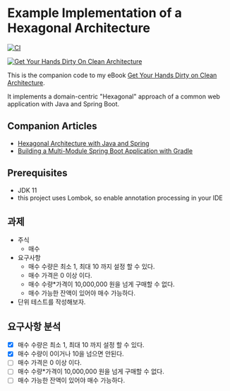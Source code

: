 # Example Implementation of a Hexagonal Architecture

[![CI](https://github.com/thombergs/buckpal/actions/workflows/ci.yml/badge.svg)](https://github.com/thombergs/buckpal/actions/workflows/ci.yml)

[![Get Your Hands Dirty On Clean Architecture](https://reflectoring.io/assets/img/get-your-hands-dirty-260x336.png)](https://reflectoring.io/book)

This is the companion code to my eBook [Get Your Hands Dirty on Clean Architecture](https://leanpub.com/get-your-hands-dirty-on-clean-architecture).

It implements a domain-centric "Hexagonal" approach of a common web application with Java and Spring Boot. 

## Companion Articles

* [Hexagonal Architecture with Java and Spring](https://reflectoring.io/spring-hexagonal/)
* [Building a Multi-Module Spring Boot Application with Gradle](https://reflectoring.io/spring-boot-gradle-multi-module/)

## Prerequisites

* JDK 11
* this project uses Lombok, so enable annotation processing in your IDE


## 과제
* 주식
  * 매수
* 요구사항 
  * 매수 수량은 최소 1, 최대 10 까지 설정 할 수 있다. 
  * 매수 가격은 0 이상 이다.
  * 매수 수량*가격이 10,000,000 원을 넘게 구매할 수 없다.
  * 매수 가능한 잔액이 있어야 매수 가능하다.
* 단위 테스트를 작성해보자.

## 요구사항 분석
- [x] 매수 수량은 최소 1, 최대 10 까지 설정 할 수 있다.
- [x] 매수 수량이 0이거나 10을 넘으면 안된다.
- [ ] 매수 가격은 0 이상 이다.
- [ ] 매수 수량*가격이 10,000,000 원을 넘게 구매할 수 없다.
- [ ] 매수 가능한 잔액이 있어야 매수 가능하다.